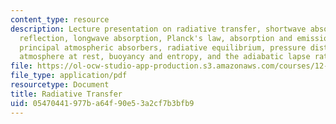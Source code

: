 ```yaml
---
content_type: resource
description: Lecture presentation on radiative transfer, shortwave absorption, shortwave
  reflection, longwave absorption, Planck's law, absorption and emission in a gas,
  principal atmospheric absorbers, radiative equilibrium, pressure distribution in
  atmosphere at rest, buoyancy and entropy, and the adiabatic lapse rate.
file: https://ol-ocw-studio-app-production.s3.amazonaws.com/courses/12-842-climate-physics-and-chemistry-fall-2008/05470441977ba64f90e53a2cf7b3bfb9_part6_2.pdf
file_type: application/pdf
resourcetype: Document
title: Radiative Transfer
uid: 05470441-977b-a64f-90e5-3a2cf7b3bfb9
---
```


